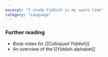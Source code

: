 ```yaml
---
excerpt: "I study Yiddish in my spare time"
category: "Language"
---
```

### Further reading
- Book notes for _[[Colloquial Yiddish]]_
- An overview of the [[Yiddish alphabet]]